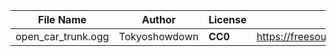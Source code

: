 | File Name        | Author   | License   | Link                            |
|------------------|----------|-----------|---------------------------------|
| open_car_trunk.ogg | Tokyoshowdown | **CC0** | https://freesound.org/people/Tokyoshowdown/sounds/264892/ |